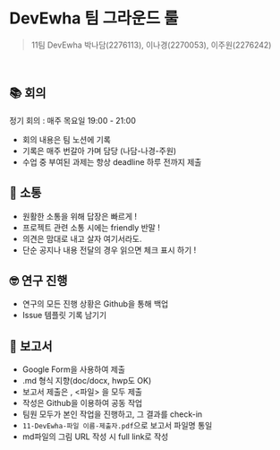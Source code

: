 # DevEwha 팀 그라운드 룰

> 11팀 DevEwha
박나담(2276113), 이나경(2270053), 이주원(2276242)

</br>

<h2>📚 회의 </h2>

정기 회의 : 매주 목요일 19:00 - 21:00
- 회의 내용은 팀 노션에 기록
- 기록은 매주 번갈아 가며 담당 (나담-나경-주원)
- 수업 중 부여된 과제는 항상 deadline 하루 전까지 제출

<h2>💬 소통</h2>

- 원활한 소통을 위해 답장은 빠르게 !
- 프로젝트 관련 소통 시에는 friendly 반말 !
- 의견은 맘대로 내고 살자 여기서라도.
- 단순 공지나 내용 전달의 경우 읽으면 체크 표시 하기 !

<h2>🤓 연구 진행</h2>

- 연구의 모든 진행 상황은 Github을 통해 백업
- Issue 템플릿 기록 남기기

<h2>📑 보고서</h2>

- Google Form을 사용하여 제출
- .md 형식 지향(doc/docx, hwp도 OK)
- 보고서 제출은 <URL>, <파일> 을 모두 제출
- 작성은 Github을 이용하여 공동 작업
- 팀원 모두가 본인 작업을 진행하고, 그 결과를 check-in
- `11-DevEwha-파일 이름-제출자.pdf`으로 보고서 파일명 통일
- md파일의 그림 URL 작성 시 full link로 작성
